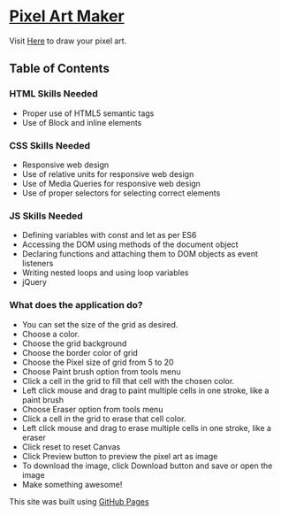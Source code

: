 # [Pixel Art Maker](https://pixelartmaker.github.io/)

Visit [Here](https://pixelartmaker.github.io/) to draw your pixel art.

## Table of Contents

### HTML Skills Needed

- Proper use of HTML5 semantic tags
- Use of Block and inline elements

### CSS Skills Needed

- Responsive web design
- Use of relative units for responsive web design
- Use of Media Queries for responsive web design
- Use of proper selectors for selecting correct elements

### JS Skills Needed

- Defining variables with const and let as per ES6
- Accessing the DOM using methods of the document object
- Declaring functions and attaching them to DOM objects as event listeners
- Writing nested loops and using loop variables
- jQuery


### What does the application do?

- You can set the size of the grid as desired.
- Choose a color.
- Choose the grid background
- Choose the border color of grid
- Choose the Pixel size of grid from 5 to 20
- Choose Paint brush option from tools menu
- Click a cell in the grid to fill that cell with the chosen color.
- Left click mouse and drag to paint multiple cells in one stroke, like a paint brush
- Choose Eraser option from tools menu
- Click a cell in the grid to erase that cell color.
- Left click mouse and drag to erase multiple cells in one stroke, like a eraser
- Click reset to reset Canvas
- Click Preview button to preview the pixel art as image
- To download the image, click Download button and save or open the image
- Make something awesome!


This site was built using [GitHub Pages](https://pages.github.com/)
